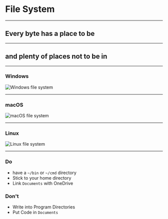 # File System

---

## Every byte has a place to be

---

## and plenty of places not to be in

---

### Windows

![Windows file system](slides/WindowsFileSystem.svg)

---

### macOS

![macOS file system](slides/macosFileSystem.svg)

---

### Linux

![Linux file system](slides/LinuxFileSystem.svg)

---

### Do

- have a `~/bin` or `~/cmd` directory
- Stick to your home directory
- Link `Documents` with OneDrive

### Don't

- Write into Program Directories
- Put Code in `Documents`
